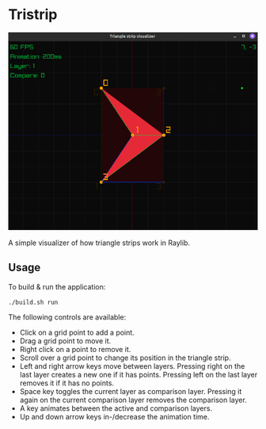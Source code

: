 # Tristrip

<p align=center>
  <img src="./example.png">
</p>

A simple visualizer of how triangle strips work in Raylib.

## Usage

To build & run the application:
```console
./build.sh run
```

The following controls are available:
- Click on a grid point to add a point.
- Drag a grid point to move it.
- Right click on a point to remove it.
- Scroll over a grid point to change its position in the triangle strip.
- Left and right arrow keys move between layers. Pressing right on the last layer creates a new one if it has points. Pressing left on the last layer removes it if it has no points.
- Space key toggles the current layer as comparison layer. Pressing it again on the current comparison layer removes the comparison layer.
- A key animates between the active and comparison layers.
- Up and down arrow keys in-/decrease the animation time.

